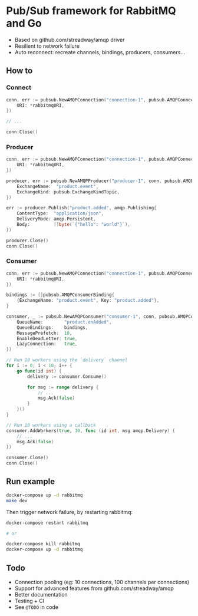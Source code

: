 
# Pub/Sub framework for RabbitMQ and Go

- Based on github.com/streadway/amqp driver
- Resilient to network failure
- Auto reconnect: recreate channels, bindings, producers, consumers...

## How to

### Connect

```go
conn, err := pubsub.NewAMQPConnection("connection-1", pubsub.AMQPConnectionOptions{
    URI: *rabbitmqURI,
})

// ...

conn.Close()
```

### Producer

```go
conn, err := pubsub.NewAMQPConnection("connection-1", pubsub.AMQPConnectionOptions{
    URI: *rabbitmqURI,
})

producer, err := pubsub.NewAMQPProducer("producer-1", conn, pubsub.AMQPProducerOptions{
    ExchangeName:  "product.event",
    ExchangeKind: pubsub.ExchangeKindTopic,
})

err := producer.Publish("product.added", amqp.Publishing{
    ContentType:  "application/json",
    DeliveryMode: amqp.Persistent,
    Body:         []byte(`{"hello": "world"}`),
})

producer.Close()
conn.Close()
```

### Consumer

```go
conn, err := pubsub.NewAMQPConnection("connection-1", pubsub.AMQPConnectionOptions{
    URI: *rabbitmqURI,
})

bindings := []pubsub.AMQPConsumerBinding{
    {ExchangeName: "product.event", Key: "product.added"},
}

consumer, _ := pubsub.NewAMQPConsumer("consumer-1", conn, pubsub.AMQPConsumerOptions{
    QueueName:        "product.onAdded",
    QueueBindings:    bindings,
    MessagePrefetch:  10,
    EnableDeadLetter: true,
    LazyConnection:   true,
})

// Run 10 workers using the `delivery` channel
for i := 0; i < 10; i++ {
    go func(id int) {
        delivery := consumer.Consume()

        for msg := range delivery {
            // ...
    		msg.Ack(false)
        }
    }()
}

// Run 10 workers using a callback
consumer.AddWorkers(true, 10, func (id int, msg amqp.Delivery) {
    // ...
    msg.Ack(false)
})

consumer.Close()
conn.Close()
```

## Run example

```sh
docker-compose up -d rabbitmq
make dev
```

Then trigger network failure, by restarting rabbitmq:

```sh
docker-compose restart rabbitmq

# or

docker-compose kill rabbitmq
docker-compose up -d rabbitmq
```

## Todo

- Connection pooling (eg: 10 connections, 100 channels per connections)
- Support for advanced features from github.com/streadway/amqp
- Better documentation
- Testing + CI
- See `@TODO` in code
